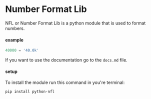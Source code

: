 # Number Format Lib

NFL or Number Format Lib is a python module that is used to format numbers.

#### example
```python
40000 = '40.0k'
```

If you want to use the documentation go to the ```docs.md``` file.

#### setup

To install the module run this command in you're terminal:
```shell
pip install python-nfl 
```
